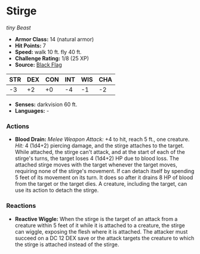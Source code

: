 # Stirge

*tiny* *Beast*

- **Armor Class:** 14 (natural armor)
- **Hit Points:** 7 
- **Speed:** walk 10 ft. fly 40 ft.
- **Challenge Rating:** 1/8 (25 XP)
- **Source:** [Black Flag](https://koboldpress.com/kpstore/product/tovrpg-pg-mv/)

| STR | DEX | CON | INT | WIS | CHA |
| --- | --- | --- | --- | --- | --- |
| -3 | +2 | +0 | -4 | -1 | -2 |

- **Senses:** darkvision 60 ft.
- **Languages:** -

### Actions

- **Blood Drain:** _Melee Weapon Attack:_ +4 to hit, reach 5 ft., one creature. _Hit:_ 4 (1d4+2) piercing damage, and the stirge attaches to the target. While attached, the stirge can't attack, and at the start of each of the stirge's turns, the target loses 4 (1d4+2) HP due to blood loss. The attached stirge moves with the target whenever the target moves, requiring none of the stirge's movement. If can detach itself by spending 5 feet of its movement on its turn. It does so after it drains 8 HP of blood from the target or the target dies. A creature, including the target, can use its action to detach the stirge.

### Reactions

- **Reactive Wiggle:** When the stirge is the target of an attack from a creature within 5 feet of it while it is attached to a creature, the stirge can wiggle, exposing the flesh where it is attached. The attacker must succeed on a DC 12 DEX save or the attack targets the creature to which the stirge is attached instead of the stirge.
